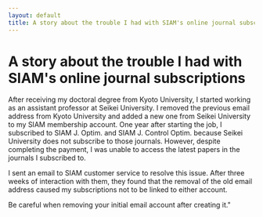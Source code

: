 ```yaml
---
layout: default
title: A story about the trouble I had with SIAM's online journal subscriptions
---
```


# A story about the trouble I had with SIAM's online journal subscriptions

After receiving my doctoral degree from Kyoto University, I started working as an assistant professor at Seikei University. I removed the previous email address from Kyoto University and added a new one from Seikei University to my SIAM membership account. One year after starting the job, I subscribed to SIAM J. Optim. and SIAM J. Control Optim. because Seikei University does not subscribe to those journals. However, despite completing the payment, I was unable to access the latest papers in the journals I subscribed to.

I sent an email to SIAM customer service to resolve this issue. After three weeks of interaction with them, they found that the removal of the old email address caused my subscriptions not to be linked to either account.

Be careful when removing your initial email account after creating it."
